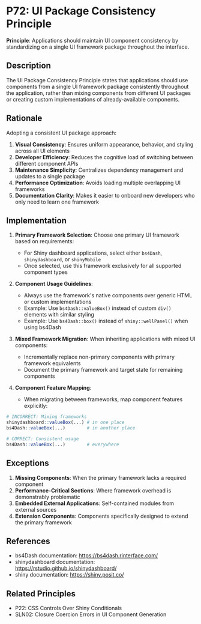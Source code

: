 # P72: UI Package Consistency Principle

**Principle**: Applications should maintain UI component consistency by standardizing on a single UI framework package throughout the interface.

## Description

The UI Package Consistency Principle states that applications should use components from a single UI framework package consistently throughout the application, rather than mixing components from different UI packages or creating custom implementations of already-available components.

## Rationale

Adopting a consistent UI package approach:

1. **Visual Consistency**: Ensures uniform appearance, behavior, and styling across all UI elements
2. **Developer Efficiency**: Reduces the cognitive load of switching between different component APIs
3. **Maintenance Simplicity**: Centralizes dependency management and updates to a single package
4. **Performance Optimization**: Avoids loading multiple overlapping UI frameworks
5. **Documentation Clarity**: Makes it easier to onboard new developers who only need to learn one framework

## Implementation

1. **Primary Framework Selection**: Choose one primary UI framework based on requirements:
   - For Shiny dashboard applications, select either `bs4Dash`, `shinydashboard`, or `shinyMobile`
   - Once selected, use this framework exclusively for all supported component types

2. **Component Usage Guidelines**:
   - Always use the framework's native components over generic HTML or custom implementations
   - Example: Use `bs4Dash::valueBox()` instead of custom `div()` elements with similar styling
   - Example: Use `bs4Dash::box()` instead of `shiny::wellPanel()` when using bs4Dash

3. **Mixed Framework Migration**: When inheriting applications with mixed UI components:
   - Incrementally replace non-primary components with primary framework equivalents
   - Document the primary framework and target state for remaining components

4. **Component Feature Mapping**:
   - When migrating between frameworks, map component features explicitly:

```r
# INCORRECT: Mixing frameworks
shinydashboard::valueBox(...) # in one place
bs4Dash::valueBox(...)        # in another place

# CORRECT: Consistent usage
bs4Dash::valueBox(...)        # everywhere
```

## Exceptions

1. **Missing Components**: When the primary framework lacks a required component
2. **Performance-Critical Sections**: Where framework overhead is demonstrably problematic
3. **Embedded External Applications**: Self-contained modules from external sources
4. **Extension Components**: Components specifically designed to extend the primary framework

## References

* bs4Dash documentation: https://bs4dash.rinterface.com/
* shinydashboard documentation: https://rstudio.github.io/shinydashboard/
* shiny documentation: https://shiny.posit.co/

## Related Principles

* P22: CSS Controls Over Shiny Conditionals
* SLN02: Closure Coercion Errors in UI Component Generation
